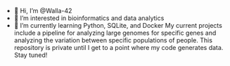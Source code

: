 - 👋 Hi, I’m @Walla-42
- 👀 I’m interested in bioinformatics and data analytics 
- 🌱 I’m currently learning Python, SQLite, and Docker
My current projects include a pipeline for analyzing large genomes for specific genes and analyzing the variation between specific populations of people. This repository is private until I get to a point where my code generates data. Stay tuned!
<!---
Walla-42/Walla-42 is a ✨ special ✨ repository because its `README.md` (this file) appears on your GitHub profile.
You can click the Preview link to take a look at your changes.
--->
